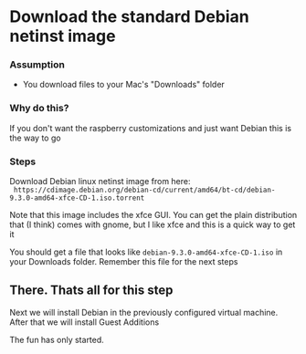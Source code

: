 # Download the standard Debian netinst image

### Assumption
* You download files to your Mac's "Downloads" folder

### Why do this?
  If you don't want the raspberry customizations and just want Debian this is the way to go
  
  ### Steps
  
  Download Debian linux netinst image from here:  
 ` https://cdimage.debian.org/debian-cd/current/amd64/bt-cd/debian-9.3.0-amd64-xfce-CD-1.iso.torrent`
 
 Note that this image includes the xfce GUI. You can get the plain distribution that (I think) comes with gnome, but I like xfce and this is a quick way to get it
  
  You should get a file that looks like `debian-9.3.0-amd64-xfce-CD-1.iso` in your Downloads folder.  Remember this file for the next steps
  
  ## There.  Thats all for this step
  
  Next we will install Debian in the previously configured virtual machine.  
  After that we will install Guest Additions
  
  The fun has only started.
 

